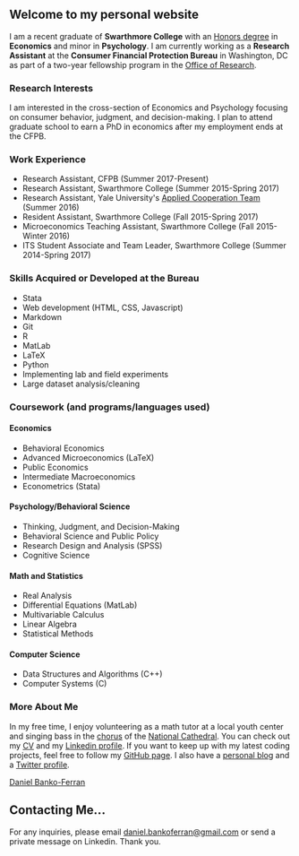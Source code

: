 

## Welcome to my personal website

I am a recent graduate of **Swarthmore College** with an [Honors degree](https://www.swarthmore.edu/honors-program) in **Economics** and minor in **Psychology**. I am currently  working as a **Research Assistant** at the **Consumer Financial Protection Bureau** in Washington, DC as part of a two-year fellowship program in the [Office of Research](https://www.consumerfinance.gov/about-us/the-bureau/bureau-structure/research-markets-regulation/).

### Research Interests

I am interested in the cross-section of Economics and Psychology focusing on consumer behavior, judgment, and decision-making. I plan to attend graduate school to earn a PhD in economics after my employment ends at the CFPB.

### Work Experience
- Research Assistant, CFPB (Summer 2017-Present)
- Research Assistant, Swarthmore College (Summer 2015-Spring 2017)
- Research Assistant, Yale University's [Applied Cooperation Team](https://act.yale.edu/people) (Summer 2016)
- Resident Assistant, Swarthmore College (Fall 2015-Spring 2017)
- Microeconomics Teaching Assistant, Swarthmore College (Fall 2015-Winter 2016)
- ITS Student Associate and Team Leader, Swarthmore College (Summer 2014-Spring 2017)

### Skills Acquired or Developed at the Bureau
- Stata
- Web development (HTML, CSS, Javascript)
- Markdown
- Git
- R
- MatLab
- LaTeX
- Python
- Implementing lab and field experiments
- Large dataset analysis/cleaning

### Coursework (and programs/languages used)

#### Economics
- Behavioral Economics
- Advanced Microeconomics (LaTeX)
- Public Economics
- Intermediate Macroeconomics
- Econometrics (Stata)

#### Psychology/Behavioral Science
- Thinking, Judgment, and Decision-Making
- Behavioral Science and Public Policy
- Research Design and Analysis (SPSS)
- Cognitive Science

#### Math and Statistics
- Real Analysis
- Differential Equations (MatLab)
- Multivariable Calculus
- Linear Algebra
- Statistical Methods

#### Computer Science
- Data Structures and Algorithms (C++)
- Computer Systems (C)


### More About Me

In my free time, I enjoy volunteering as a math tutor at a local youth center and singing bass in the [chorus]((http://www.cathedralchoralsociety.org/cathedral-choral-society)) of the [National Cathedral](https://cathedral.org/). You can check out my [CV](https://www.dropbox.com/s/rok02wsilwfyr9w/dbankoResume.docx?dl=0) and my [Linkedin profile](https://www.linkedin.com/in/daniel-banko/).  If you want to keep up with my latest coding projects, feel free to follow my [GitHub page](https://github.com/danielbanko). I also have a [personal blog](https://danielbanko.wordpress.com/) and a [Twitter profile](https://twitter.com/Banjodan2).

<script type="text/javascript" src="https://platform.linkedin.com/badges/js/profile.js" async defer></script>
<p>
<div class="LI-profile-badge"  data-version="v1" data-size="medium" data-locale="en_US" data-type="horizontal" data-theme="light" data-vanity="daniel-banko-ferran-4584b951"><a class="LI-simple-link" href='https://www.linkedin.com/in/daniel-banko-ferran-4584b951?trk=profile-badge'>Daniel Banko-Ferran</a></div>
</p>

## Contacting Me...
For any inquiries, please email <a href="mailto:daniel.bankoferran@gmail.com?" target="_top">daniel.bankoferran@gmail.com</a> or send a private message on Linkedin. Thank you.
